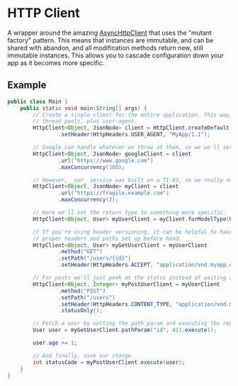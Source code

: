 HTTP Client
===========

A wrapper around the amazing [AsyncHttpClient](https://github.com/AsyncHttpClient/async-http-client) that uses the
"mutant factory" pattern. This means that instances are immutable, and can be shared with abandon, and all modification
methods return new, still immutable instances. This allows you to cascade configuration down your app as it becomes
more specific.

Example
-------

```java
public class Main {
    public static void main(String[] args) {
        // Create a single client for the entire application. This way, everything can share the same connection and
        // thread pools, plus user-agent.
        HttpClient<Object, JsonNode> client = HttpClient.createDefault()
                .setHeader(HttpHeaders.USER_AGENT, "MyApp/1.1");

        // Google can handle whatever we throw at them, so we we'll set a high concurrency for our Google client.
        HttpClient<Object, JsonNode> googleClient = client
                .url("https://www.google.com")
                .maxConcurrency(100);

        // However, _our_ service was built on a TI-83, so we really need to take it easy.
        HttpClient<Object, JsonNode> myClient = client
                .url("https://fragile.example.com")
                .maxConcurrency(2);

        // Here we'll set the return type to something more specific.
        HttpClient<Object, User> myUserClient = myClient.forModelType(User.class);

        // If you're using header versioning, it can be helpful to have a new client for each HTTP method, with the
        // proper headers and paths set up before hand.
        HttpClient<Object, User> myGetUserClient = myUserClient
                .method("GET")
                .setPath("/users/{id}")
                .setHeader(HttpHeaders.ACCEPT, "application/vnd.myapp.users.v1+json");

        // For posts we'll just peek at the status instead of waiting around for a body.
        HttpClient<Object, Integer> myPostUserClient = myUserClient
                .method("POST")
                .setPath("/users")
                .setHeader(HttpHeaders.CONTENT_TYPE, "application/vnd.myapp.users.v1+json")
                .statusOnly();

        // Fetch a user by setting the path param and executing the request.
        User user = myGetUserClient.pathParam("id", 42).execute();

        user.age += 1;

        // And finally, save our change.
        int statusCode = myPostUserClient.execute(user);
    }
}
```
